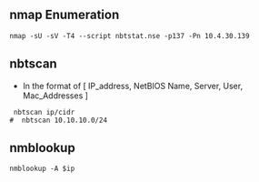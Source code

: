 ## nmap Enumeration 

```
nmap -sU -sV -T4 --script nbtstat.nse -p137 -Pn 10.4.30.139
```

## nbtscan
- In the format of  [ IP_address, NetBIOS Name, Server, User, Mac_Addresses ]
  
```
 nbtscan ip/cidr
#  nbtscan 10.10.10.0/24
```

## nmblookup

```
nmblookup -A $ip
```

